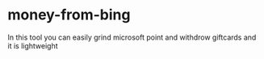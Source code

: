 # money-from-bing
In this tool you can easily grind microsoft point and withdrow giftcards and it is lightweight 
